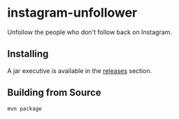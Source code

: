 # instagram-unfollower
Unfollow the people who don't follow back on Instagram.

## Installing
A jar executive is available in the [releases](https://github.com/stevenpowered/instagram-unfollower/releases) section.

## Building from Source
``mvn package``